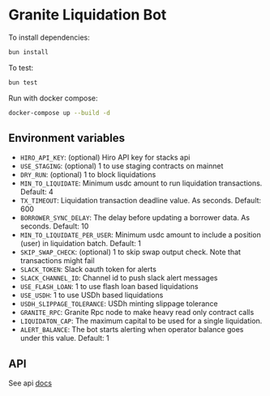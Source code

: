 # Granite Liquidation Bot

To install dependencies:

```bash
bun install
```

To test:

```bash
bun test
```

Run with docker compose:

```bash
docker-compose up --build -d
```


## Environment variables

- `HIRO_API_KEY`: (optional) Hiro API key for stacks api
- `USE_STAGING`: (optional) 1 to use staging contracts on mainnet
- `DRY_RUN`: (optional) 1 to block liquidations
- `MIN_TO_LIQUIDATE`: Minimum usdc amount to run liquidation transactions. Default: 4
- `TX_TIMEOUT`: Liquidation transaction deadline value. As seconds. Default: 600
- `BORROWER_SYNC_DELAY`: The delay before updating a borrower data. As seconds. Default: 10
- `MIN_TO_LIQUIDATE_PER_USER`: Minimum usdc amount to include a position (user) in liquidation batch. Default: 1
- `SKIP_SWAP_CHECK`: (optional) 1 to skip swap output check. Note that transactions might fail
- `SLACK_TOKEN`: Slack oauth token for alerts
- `SLACK_CHANNEL_ID`: Channel id to push slack alert messages
- `USE_FLASH_LOAN`: 1 to use flash loan based liquidations
- `USE_USDH`: 1 to use USDh based liquidations
- `USDH_SLIPPAGE_TOLERANCE`: USDh minting slippage tolerance
- `GRANITE_RPC`: Granite Rpc node to make heavy read only contract calls
- `LIQUIDATON_CAP`: The maximum capital to be used for a single liquidation.
- `ALERT_BALANCE`: The bot starts alerting when operator balance goes under this value. Default: 1

## API

See api [docs](src/api/API.md)
